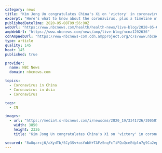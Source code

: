 ```yaml
---
category: news
title: "Kim Jong Un congratulates China's Xi on 'victory' in coronavirus fight"
excerpt: "Here's what to know about the coronavirus, plus a timeline of the most critical moments: Download the NBC News app for latest updates on the coronavirus outbreak. Coronavirus live updates: Dismal jobs report expected as California,"
publishedDateTime: 2020-05-08T09:56:00Z
webUrl: "https://www.nbcnews.com/health/health-news/live-blog/2020-05-08-coronavirus-news-n1202636/ncrd1202661"
ampWebUrl: "https://www.nbcnews.com/news/amp/live-blog/ncna1202636"
cdnAmpWebUrl: "https://www-nbcnews-com.cdn.ampproject.org/c/s/www.nbcnews.com/news/amp/live-blog/ncna1202636"
type: article
quality: 145
heat: 145
published: true

provider:
  name: NBC News
  domain: nbcnews.com

topics:
  - Coronavirus in China
  - Coronavirus in Asia
  - Coronavirus

tags:
  - CN

images:
  - url: "https://media4.s-nbcnews.com/i/newscms/2020_19/3341726/200507-ecuador-disinfect-coronavirus-ac-1159p_66557c1ab797a98d9bac2860631de7e8.JPG"
    width: 3850
    height: 2326
    title: "Kim Jong Un congratulates China's Xi on 'victory' in coronavirus fight"

secured: "8wUqarcj6/aXydTb/SCy3Sv+asYobK+TAFzSnqFcTiFQuQceEdpln7g9Ca2epLmp2z377oElZf3xzGk8RYwrULlkG2bJYs022p570x11WycKJcMaCSICRwTGnX/yFQabeyp4FxrE0L7bgOImQL5bC1IsewD2as3hr7hIgQIWPjRnb7hW+fUwqplf8+8MeR9QQXKyZfF6q+T7eB+YjUI6JZRcLjpymrsZtL6xOjwi0WVk9+37SXPrSUUzsRViO0ZQxzoyungcqndt/Ajr/GHGXSKrGKSsSChbhWTyFMDv+J1IdRwt4q3LGciIzA7+jNWYM+Bra/ZzRgDdY8lkZQ7s++clUrF/PAG8VbZwVUprsct102jP0G1nahGpWaJnlKqXYHoYmIgx64uPNR3e1Q/lAVMhvdLgBj9XDdYn/OAdI/sCkX9KMA2r4luODlQlsg2oXV0wBPK03ocWgUYAduhkIfIk8NWYTIbVz+PsC1785gQ=;2C50XAAXzLrL4dbAYbdP4A=="
---
```


